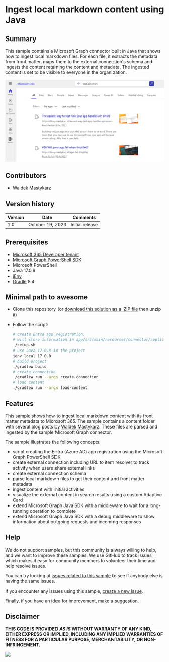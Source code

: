 # Ingest local markdown content using Java

## Summary

This sample contains a Microsoft Graph connector built in Java that shows how to ingest local markdown files. For each file, it extracts the metadata from front matter, maps them to the external connection's schema and ingests the content retaining the content and metadata. The ingested content is set to be visible to everyone in the organization.

![Local markdown files displayed in Microsoft Search search results](assets/screenshot.png)

## Contributors

- [Waldek Mastykarz](https://github.com/waldekmastykarz)

## Version history

Version|Date|Comments
-------|----|--------
1.0|October 19, 2023|Initial release

## Prerequisites

- [Microsoft 365 Developer tenant](https://developer.microsoft.com/microsoft-365/dev-program)
- [Microsoft Graph PowerShell SDK](https://learn.microsoft.com/powershell/microsoftgraph/installation?view=graph-powershell-1.0)
- Microsoft PowerShell
- Java 17.0.8
- [jEnv](https://www.jenv.be/)
- [Gradle](https://gradle.org/) 8.4

## Minimal path to awesome

- Clone this repository (or [download this solution as a .ZIP file](https://pnp.github.io/download-partial/?url=https://github.com/pnp/graph-connectors-samples/tree/main/samples/java-markdown) then unzip it)
- Follow the script:

    ```sh
    # create Entra app registration,
    # will store information in app/src/main/resources/connector/application.properties
    ./setup.sh
    # use Java 17.0.8 in the project
    jenv local 17.0.8
    # build project
    ./gradlew build
    # create connection
    ./gradlew run --args create-connection
    # load content
    ./gradlew run --args load-content
    ```

## Features

This sample shows how to ingest local markdown content with its front matter metadata to Microsoft 365. The sample contains a content folder with several blog posts by [Waldek Mastykarz](https://blog.mastykarz.nl/). These files are parsed and ingested by the sample Microsoft Graph connector.

The sample illustrates the following concepts:

- script creating the Entra (Azure AD) app registration using the Microsoft Graph PowerShell SDK
- create external connection including URL to item resolver to track activity when users share external links
- create external connection schema
- parse local markdown files to get their content and front matter metadata
- ingest content with initial activities
- visualize the external content in search results using a custom Adaptive Card
- extend Microsoft Graph Java SDK with a middleware to wait for a long-running operation to complete
- extend Microsoft Graph Java SDK with a debug middleware to show information about outgoing requests and incoming responses

## Help

We do not support samples, but this community is always willing to help, and we want to improve these samples. We use GitHub to track issues, which makes it easy for  community members to volunteer their time and help resolve issues.

You can try looking at [issues related to this sample](https://github.com/pnp/graph-connectors-samples/issues?q=label%3A%22sample%3A%java-markdown%22) to see if anybody else is having the same issues.

If you encounter any issues using this sample, [create a new issue](https://github.com/pnp/graph-connectors-samples/issues/new).

Finally, if you have an idea for improvement, [make a suggestion](https://github.com/pnp/graph-connectors-samples/issues/new).

## Disclaimer

**THIS CODE IS PROVIDED *AS IS* WITHOUT WARRANTY OF ANY KIND, EITHER EXPRESS OR IMPLIED, INCLUDING ANY IMPLIED WARRANTIES OF FITNESS FOR A PARTICULAR PURPOSE, MERCHANTABILITY, OR NON-INFRINGEMENT.**

![](https://m365-visitor-stats.azurewebsites.net/SamplesGallery/pnp-graph-connector-java-markdown)
